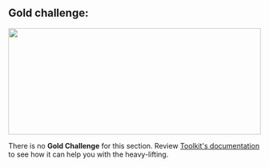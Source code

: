 ## Gold challenge:

<div class="large">
  <img src="img/yoda-my-ally.gif" alt="" width="500" height="213" style="display: block; width: 100%;" />
</div>

<p class="small">
  There is no <strong>Gold Challenge</strong> for this section. Review
  <a href="https://github.com/at-import/toolkit" target="_blank">Toolkit's documentation</a> <br />
  to see how it can help you with the heavy-lifting.
</p>
